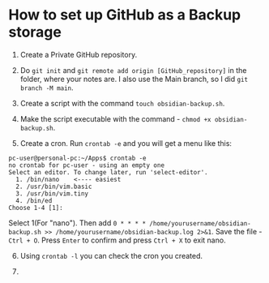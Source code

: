 # How to set up GitHub as a Backup storage 


1. Create a Private GitHub repository. <br>

2. Do `git init` and `git remote add origin [GitHub_repository]` in the folder, where your notes are. I also use the Main branch, so I did `git branch -M main`. <br>

3. Create a script with the command `touch obsidian-backup.sh`. <br>

4. Make the script executable with the command - `chmod +x obsidian-backup.sh`. <br>

5. Create a cron. Run `crontab -e` and you will get a menu like this:
```
pc-user@personal-pc:~/Apps$ crontab -e
no crontab for pc-user - using an empty one
Select an editor. To change later, run 'select-editor'.
  1. /bin/nano    <---- easiest
  2. /usr/bin/vim.basic
  3. /usr/bin/vim.tiny
  4. /bin/ed
Choose 1-4 [1]:
```
Select 1(For "nano"). Then add `0 * * * * /home/yourusername/obsidian-backup.sh >> /home/yourusername/obsidian-backup.log 2>&1`. Save the file - `Ctrl + O`. Press `Enter` to confirm and press `Ctrl + X` to exit nano. <br>

6. Using `crontab -l` you can check the cron you created. <br>

7.
